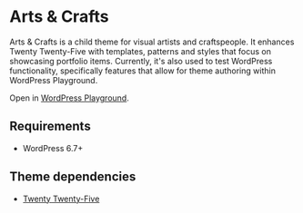 # Arts & Crafts

Arts & Crafts is a child theme for visual artists and craftspeople.
It enhances Twenty Twenty-Five with templates, patterns and styles that focus on showcasing portfolio items.
Currently, it's also used to test WordPress functionality, specifically features that allow for theme authoring within WordPress Playground.

Open in [WordPress Playground](https://playground.wordpress.net/?gh-ensure-auth=yes&ghexport-repo-url=https%3A%2F%2Fgithub.com%2Fretrorism%2Farts-crafts&ghexport-content-type=theme&ghexport-theme=arts-crafts&ghexport-commit-message=Arts%20%26%20Crafts%20update&ghexport-playground-root=/wordpress/wp-content/themes/arts-crafts&ghexport-pr-action=create&ghexport-allow-include-zip=no&blueprint-url=https%3A%2F%2Fraw.githubusercontent.com%2Fretrorism%2Farts-crafts%2Fmain%2F_playground%2Fblueprint.json).

## Requirements

- WordPress 6.7+

## Theme dependencies

- [Twenty Twenty-Five](https://wordpress.org/themes/twentytwentyfive)
